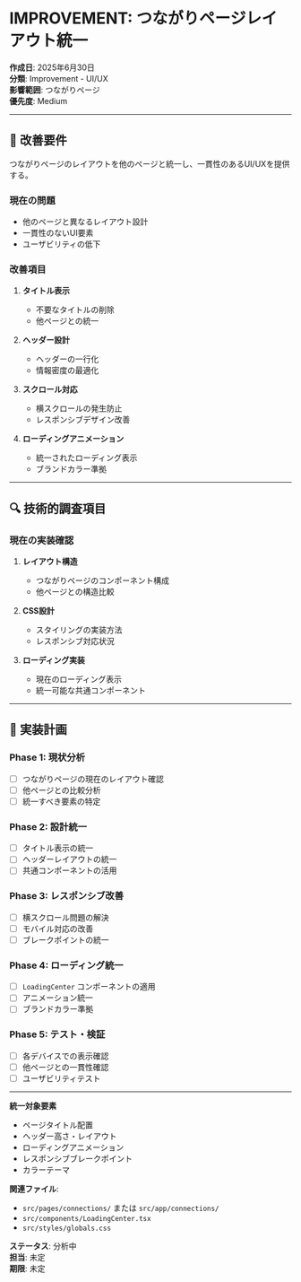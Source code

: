 # IMPROVEMENT: つながりページレイアウト統一

**作成日**: 2025年6月30日  
**分類**: Improvement - UI/UX  
**影響範囲**: つながりページ  
**優先度**: Medium  

---

## 🎯 改善要件

つながりページのレイアウトを他のページと統一し、一貫性のあるUI/UXを提供する。

### **現在の問題**
- 他のページと異なるレイアウト設計
- 一貫性のないUI要素
- ユーザビリティの低下

### **改善項目**
1. **タイトル表示**
   - 不要なタイトルの削除
   - 他ページとの統一

2. **ヘッダー設計**
   - ヘッダーの一行化
   - 情報密度の最適化

3. **スクロール対応**
   - 横スクロールの発生防止
   - レスポンシブデザイン改善

4. **ローディングアニメーション**
   - 統一されたローディング表示
   - ブランドカラー準拠

---

## 🔍 技術的調査項目

### **現在の実装確認**
1. **レイアウト構造**
   - つながりページのコンポーネント構成
   - 他ページとの構造比較

2. **CSS設計**
   - スタイリングの実装方法
   - レスポンシブ対応状況

3. **ローディング実装**
   - 現在のローディング表示
   - 統一可能な共通コンポーネント

---

## 🎯 実装計画

### **Phase 1: 現状分析**
- [ ] つながりページの現在のレイアウト確認
- [ ] 他ページとの比較分析
- [ ] 統一すべき要素の特定

### **Phase 2: 設計統一**
- [ ] タイトル表示の統一
- [ ] ヘッダーレイアウトの統一
- [ ] 共通コンポーネントの活用

### **Phase 3: レスポンシブ改善**
- [ ] 横スクロール問題の解決
- [ ] モバイル対応の改善
- [ ] ブレークポイントの統一

### **Phase 4: ローディング統一**
- [ ] `LoadingCenter` コンポーネントの適用
- [ ] アニメーション統一
- [ ] ブランドカラー準拠

### **Phase 5: テスト・検証**
- [ ] 各デバイスでの表示確認
- [ ] 他ページとの一貫性確認
- [ ] ユーザビリティテスト

---

**統一対象要素**
- ページタイトル配置
- ヘッダー高さ・レイアウト
- ローディングアニメーション
- レスポンシブブレークポイント
- カラーテーマ

**関連ファイル**: 
- `src/pages/connections/` または `src/app/connections/`
- `src/components/LoadingCenter.tsx`
- `src/styles/globals.css`

**ステータス**: 分析中  
**担当**: 未定  
**期限**: 未定